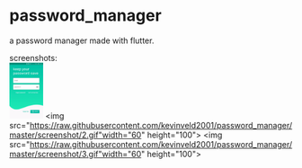 # password_manager

a password manager made with flutter.

screenshots:<br>
<img src="https://raw.githubusercontent.com/kevinveld2001/password_manager/master/screenshot/1.gif" width="60" height="100">
<img src="https://raw.githubusercontent.com/kevinveld2001/password_manager/master/screenshot/2.gif"width="60" height="100">
<img src="https://raw.githubusercontent.com/kevinveld2001/password_manager/master/screenshot/3.gif"width="60" height="100">
